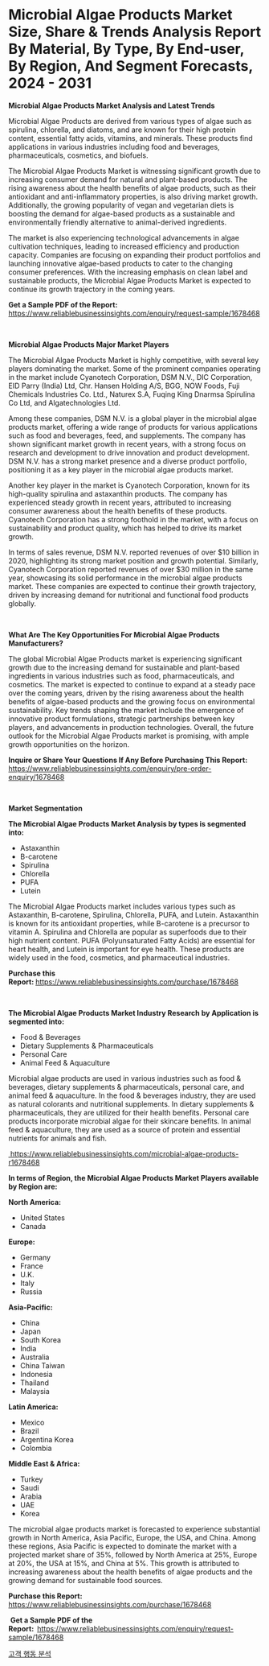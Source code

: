 <p><h1>Microbial Algae Products Market Size, Share & Trends Analysis Report By Material, By Type, By End-user, By Region, And Segment Forecasts, 2024 - 2031</h1></p><p><strong>Microbial Algae Products Market Analysis and Latest Trends</strong></p>
<p><p>Microbial Algae Products are derived from various types of algae such as spirulina, chlorella, and diatoms, and are known for their high protein content, essential fatty acids, vitamins, and minerals. These products find applications in various industries including food and beverages, pharmaceuticals, cosmetics, and biofuels.</p><p>The Microbial Algae Products Market is witnessing significant growth due to increasing consumer demand for natural and plant-based products. The rising awareness about the health benefits of algae products, such as their antioxidant and anti-inflammatory properties, is also driving market growth. Additionally, the growing popularity of vegan and vegetarian diets is boosting the demand for algae-based products as a sustainable and environmentally friendly alternative to animal-derived ingredients.</p><p>The market is also experiencing technological advancements in algae cultivation techniques, leading to increased efficiency and production capacity. Companies are focusing on expanding their product portfolios and launching innovative algae-based products to cater to the changing consumer preferences. With the increasing emphasis on clean label and sustainable products, the Microbial Algae Products Market is expected to continue its growth trajectory in the coming years.</p></p>
<p><strong>Get a Sample PDF of the Report:&nbsp;</strong> <a href="https://www.reliablebusinessinsights.com/enquiry/request-sample/1678468">https://www.reliablebusinessinsights.com/enquiry/request-sample/1678468</a></p>
<p>&nbsp;</p>
<p><strong>Microbial Algae Products Major Market Players</strong></p>
<p><p>The Microbial Algae Products Market is highly competitive, with several key players dominating the market. Some of the prominent companies operating in the market include Cyanotech Corporation, DSM N.V., DIC Corporation, EID Parry (India) Ltd, Chr. Hansen Holding A/S, BGG, NOW Foods, Fuji Chemicals Industries Co. Ltd., Naturex S.A, Fuqing King Dnarmsa Spirulina Co Ltd, and Algatechnologies Ltd.</p><p>Among these companies, DSM N.V. is a global player in the microbial algae products market, offering a wide range of products for various applications such as food and beverages, feed, and supplements. The company has shown significant market growth in recent years, with a strong focus on research and development to drive innovation and product development. DSM N.V. has a strong market presence and a diverse product portfolio, positioning it as a key player in the microbial algae products market.</p><p>Another key player in the market is Cyanotech Corporation, known for its high-quality spirulina and astaxanthin products. The company has experienced steady growth in recent years, attributed to increasing consumer awareness about the health benefits of these products. Cyanotech Corporation has a strong foothold in the market, with a focus on sustainability and product quality, which has helped to drive its market growth.</p><p>In terms of sales revenue, DSM N.V. reported revenues of over $10 billion in 2020, highlighting its strong market position and growth potential. Similarly, Cyanotech Corporation reported revenues of over $30 million in the same year, showcasing its solid performance in the microbial algae products market. These companies are expected to continue their growth trajectory, driven by increasing demand for nutritional and functional food products globally.</p></p>
<p>&nbsp;</p>
<p><strong>What Are The Key Opportunities For Microbial Algae Products Manufacturers?</strong></p>
<p><p>The global Microbial Algae Products market is experiencing significant growth due to the increasing demand for sustainable and plant-based ingredients in various industries such as food, pharmaceuticals, and cosmetics. The market is expected to continue to expand at a steady pace over the coming years, driven by the rising awareness about the health benefits of algae-based products and the growing focus on environmental sustainability. Key trends shaping the market include the emergence of innovative product formulations, strategic partnerships between key players, and advancements in production technologies. Overall, the future outlook for the Microbial Algae Products market is promising, with ample growth opportunities on the horizon.</p></p>
<p><strong>Inquire or Share Your Questions If Any Before Purchasing This Report:</strong> <a href="https://www.reliablebusinessinsights.com/enquiry/pre-order-enquiry/1678468">https://www.reliablebusinessinsights.com/enquiry/pre-order-enquiry/1678468</a></p>
<p>&nbsp;</p>
<p><strong>Market Segmentation</strong></p>
<p><strong>The Microbial Algae Products Market Analysis by types is segmented into:</strong></p>
<p><ul><li>Astaxanthin</li><li>B-carotene</li><li>Spirulina</li><li>Chlorella</li><li>PUFA</li><li>Lutein</li></ul></p>
<p><p>The Microbial Algae Products market includes various types such as Astaxanthin, B-carotene, Spirulina, Chlorella, PUFA, and Lutein. Astaxanthin is known for its antioxidant properties, while B-carotene is a precursor to vitamin A. Spirulina and Chlorella are popular as superfoods due to their high nutrient content. PUFA (Polyunsaturated Fatty Acids) are essential for heart health, and Lutein is important for eye health. These products are widely used in the food, cosmetics, and pharmaceutical industries.</p></p>
<p><strong>Purchase this Report:&nbsp;</strong><a href="https://www.reliablebusinessinsights.com/purchase/1678468">https://www.reliablebusinessinsights.com/purchase/1678468</a></p>
<p>&nbsp;</p>
<p><strong>The Microbial Algae Products Market Industry Research by Application is segmented into:</strong></p>
<p><ul><li>Food & Beverages</li><li>Dietary Supplements & Pharmaceuticals</li><li>Personal Care</li><li>Animal Feed & Aquaculture</li></ul></p>
<p><p>Microbial algae products are used in various industries such as food & beverages, dietary supplements & pharmaceuticals, personal care, and animal feed & aquaculture. In the food & beverages industry, they are used as natural colorants and nutritional supplements. In dietary supplements & pharmaceuticals, they are utilized for their health benefits. Personal care products incorporate microbial algae for their skincare benefits. In animal feed & aquaculture, they are used as a source of protein and essential nutrients for animals and fish.</p></p>
<p><a href="https://www.reliablebusinessinsights.com/microbial-algae-products-r1678468">&nbsp;https://www.reliablebusinessinsights.com/microbial-algae-products-r1678468</a></p>
<p><strong>In terms of Region, the Microbial Algae Products Market Players available by Region are:</strong></p>
<p>
    <p> <strong> North America: </strong>
        <ul>
            <li>United States</li>
            <li>Canada</li>
        </ul>
        </p> 
    <p> <strong> Europe: </strong>
        <ul>
            <li>Germany</li>
            <li>France</li>
            <li>U.K.</li>
            <li>Italy</li>
            <li>Russia</li>
        </ul>
        </p> 
    <p> <strong> Asia-Pacific: </strong>
        <ul>
            <li>China</li>
            <li>Japan</li>
            <li>South Korea</li>
            <li>India</li>
            <li>Australia</li>
            <li>China Taiwan</li>
            <li>Indonesia</li>
            <li>Thailand</li>
            <li>Malaysia</li>
        </ul>
        </p> 
    <p> <strong> Latin America: </strong>
        <ul>
            <li>Mexico</li>
            <li>Brazil</li>
            <li>Argentina Korea</li>
            <li>Colombia</li>
        </ul>
        </p> 
    <p> <strong> Middle East & Africa: </strong>
        <ul>
            <li>Turkey</li>
            <li>Saudi</li>
            <li>Arabia</li>
            <li>UAE</li>
            <li>Korea</li>
        </ul>
    </p>
    </p>
<p><p>The microbial algae products market is forecasted to experience substantial growth in North America, Asia Pacific, Europe, the USA, and China. Among these regions, Asia Pacific is expected to dominate the market with a projected market share of 35%, followed by North America at 25%, Europe at 20%, the USA at 15%, and China at 5%. This growth is attributed to increasing awareness about the health benefits of algae products and the growing demand for sustainable food sources.</p></p>
<p><strong>Purchase this Report: </strong><a href="https://www.reliablebusinessinsights.com/purchase/1678468">https://www.reliablebusinessinsights.com/purchase/1678468</a></p>
<p>&nbsp;<strong>Get a Sample PDF of the Report:&nbsp;&nbsp;</strong><a href="https://www.reliablebusinessinsights.com/enquiry/request-sample/1678468">https://www.reliablebusinessinsights.com/enquiry/request-sample/1678468</a></p>
<p><strong></strong></p>
<p><p><a href="https://github.com/akzkkws047661437/Market-Research-Report-List-3/blob/main/6455434182941.md">고객 행동 분석</a></p></p>